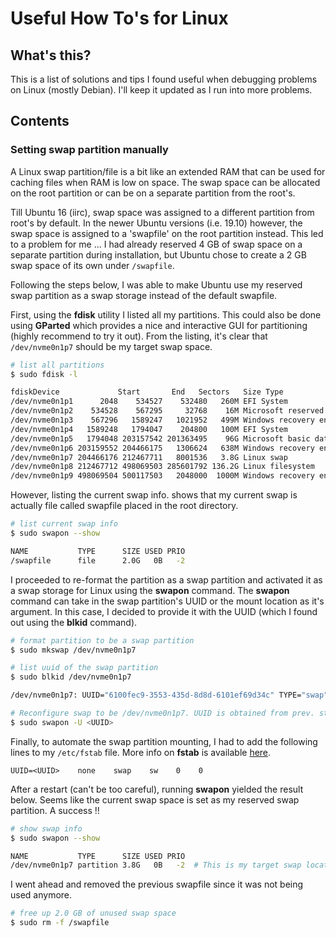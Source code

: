 # Useful How To's for Linux

## What's this?
This is a list of solutions and tips I found useful when debugging problems on Linux (mostly Debian). I'll keep it updated as I run into more problems.

## Contents

### Setting swap partition manually

A Linux swap partition/file is a bit like an extended RAM that can be used for caching files when RAM is low on space. The swap space can be allocated on the root partition or can be on a separate partition from the root's.

Till Ubuntu 16 (iirc), swap space was assigned to a different partition from root's by default. In the newer Ubuntu versions (i.e. 19.10) however, the swap space is assigned to a 'swapfile' on the root partition instead. This led to a problem for me ... I had already reserved 4 GB of swap space on a separate partition during installation, but Ubuntu chose to create a 2 GB swap space of its own under `/swapfile`.

Following the steps below, I was able to make Ubuntu use my reserved swap partition as a swap storage instead of the default swapfile.

First, using the **fdisk** utility I listed all my partitions. This could also be done using **GParted** which provides a nice and interactive GUI for partitioning (highly recommend to try it out). From the listing, it's clear that `/dev/nvme0n1p7` should be my target swap space.
```sh
# list all partitions
$ sudo fdisk -l  

fdiskDevice             Start       End   Sectors   Size Type
/dev/nvme0n1p1      2048    534527    532480   260M EFI System
/dev/nvme0n1p2    534528    567295     32768    16M Microsoft reserved
/dev/nvme0n1p3    567296   1589247   1021952   499M Windows recovery environment
/dev/nvme0n1p4   1589248   1794047    204800   100M EFI System
/dev/nvme0n1p5   1794048 203157542 201363495    96G Microsoft basic data
/dev/nvme0n1p6 203159552 204466175   1306624   638M Windows recovery environment
/dev/nvme0n1p7 204466176 212467711   8001536   3.8G Linux swap
/dev/nvme0n1p8 212467712 498069503 285601792 136.2G Linux filesystem
/dev/nvme0n1p9 498069504 500117503   2048000  1000M Windows recovery environment

```

However, listing the current swap info. shows that my current swap is actually file called swapfile placed in the root directory.
```sh
# list current swap info
$ sudo swapon --show

NAME           TYPE      SIZE USED PRIO
/swapfile 	   file 	 2.0G   0B   -2
```

I proceeded to re-format the partition as a swap partition and activated it as a swap storage for Linux using the **swapon** command. The **swapon** command can take in the swap partition's UUID or the mount location as it's argument. In this case, I decided to provide it with the UUID (which I found out using the **blkid** command).
```sh
# format partition to be a swap partition
$ sudo mkswap /dev/nvme0n1p7

# list uuid of the swap partition
$ sudo blkid /dev/nvme0n1p7 

/dev/nvme0n1p7: UUID="6100fec9-3553-435d-8d8d-6101ef69d34c" TYPE="swap" ...

# Reconfigure swap to be /dev/nvme0n1p7. UUID is obtained from prev. step 
$ sudo swapon -U <UUID>
```

Finally, to automate the swap partition mounting, I had to add the following lines to my `/etc/fstab` file. More info on **fstab** is available [here](https://help.ubuntu.com/community/Fstab).
```
UUID=<UUID>    none    swap    sw    0    0
```
After a restart (can't be too careful), running **swapon** yielded the result below. Seems like the current swap space is set as my reserved swap partition. A success !!

```sh
# show swap info
$ sudo swapon --show

NAME           TYPE      SIZE USED PRIO
/dev/nvme0n1p7 partition 3.8G   0B   -2  # This is my target swap location !!
```

I went ahead and removed the previous swapfile since it was not being used anymore.
```sh
# free up 2.0 GB of unused swap space
$ sudo rm -f /swapfile 
```

